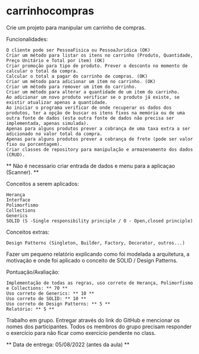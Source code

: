 # carrinhocompras

Crie um projeto para manipular um carrinho de compras.

Funcionalidades:

    O cliente pode ser PessoaFisica ou PessoaJuridica (OK)
    Criar um método para listar os itens no carrinho (Produto, Quantidade, Preço Unitário e Total por item) (OK)
    Criar promoção para tipo de produto. Prever o desconto no momento de calcular o total da compra.
    Calcular o total a pagar do carrinho de compras. (OK)
    Criar um método para adicionar um item no carrinho. (OK)
    Criar um método para remover um item do carrinho.
    Criar um método para alterar a quantidade de um item do carrinho.
    Ao adicionar um novo produto verificar se o produto já existe, se existir atualizar apenas a quantidade.
    Ao iniciar o programa verificar de onde recuperar os dados dos produtos, ter a opção de buscar os itens fixos na memória ou de uma outra fonte de dados (esta outra fonte de dados não precisa ser implementada, apenas simulada).
    Apenas para alguns produtos prever a cobrança de uma taxa extra a ser adicionado no valor total da compra.
    Apenas para alguns produtos prever a cobrança de frete (pode ser valor fixo ou porcentagem).
    Criar classes de repository para manipulação e armazenamento dos dados (CRUD).

** Não é necessario criar entrada de dados e menu para a aplicaçao (Scanner). **

Conceitos a serem aplicados:

    Herança
    Interface
    Polimorfismo
    Collections
    Generics
    SOLID (S -Single responsibility principle / O - Open,closed principle)

Conceitos extras:

    Design Patterns (Singleton, Builder, Factory, Decorator, outros...)

Fazer um pequeno relatório explicando como foi modelada a arquitetura, a motivação e onde foi aplicado o conceito de SOLID / Design Patterns.

Pontuação/Avaliação:

    Implementação de todas as regras, uso correto de Herança, Polimorfismo e Collections: ** 70 **
    Uso correto de Generics: ** 10 **
    Uso correto de SOLID: ** 10 **
    Uso correto de Design Patterns: ** 5 **
    Relatório: ** 5 **

Trabalho em grupo. Entregar através do link do GitHub e mencionar os nomes dos participantes. Todos os membros do grupo precisam responder o exercício para não ficar como exercício pendente no class.

** Data de entrega: 05/08/2022 (antes da aula) **

